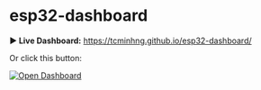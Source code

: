 # esp32-dashboard

**▶️ Live Dashboard:** https://tcminhng.github.io/esp32-dashboard/

Or click this button:

[![Open Dashboard](https://img.shields.io/badge/Open%20Dashboard-Click%20Here-brightgreen)](https://tcminhng.github.io/esp32-dashboard/)
